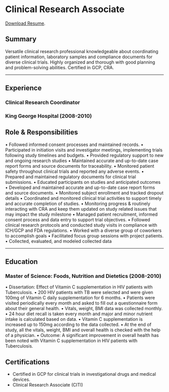 # Clinical Research Associate
[Download Resume](./NVSirisha_Kasi.pdf).
## Summary
Versatile clinical research professional knowledgeable about coordinating patient information, laboratory samples and compliance documents for diverse clinical trials. Highly organized and thorough with good planning and problem-solving abilities. Certified in GCP, CRA.
* * * 
## Experience
### Clinical Research Coordinator
### King George Hospital (2008-2010)

## Role & Responsibilities
•	Followed informed consent processes and maintained records.
•	Participated in initiation visits and investigator meetings, implementing trials following study timelines and budgets.
•	Provided regulatory support to new and ongoing research studies
•	Maintained accurate and up-to-date case report forms and source documents for traceability.
•	Monitored patient safety throughout clinical trials and reported any adverse events.
•	Prepared and maintained regulatory documents for clinical trial submissions.
•	Educated participants on studies and anticipated outcomes
•	Developed and maintained accurate and up-to-date case report forms and source documents.
•	Monitored subject enrollment and tracked dropout details
•	Coordinated and monitored clinical trial activities to support timely and accurate completion of studies.
•	Monitoring progress & routinely interacting with CRA and keep them updated on study related issues that may impact the study milestone
•	Managed patient recruitment, informed consent process and data entry to support trial objectives.
•	Followed clinical research protocols and conducted study visits in compliance with ICH/GCP and FDA regulations.
•	Worked with a diverse group of coworkers to accomplish goals
•	Facilitated focus group sessions with project patients.
•	Collected, evaluated, and modeled collected data

* * * 
## Education
### Master of Science: Foods, Nutrition and Dietetics (2008-2010)
•	Dissertation: Effect of Vitamin C supplementation in HIV patients with Tuberculosis.
•	200 HIV patients with TB were selected and were given 100mg of Vitamin C daily supplementation for 6 months.
•	Patients were visited periodically every month and asked to fill out a questionnaire form about their general health.
•	Vitals, weight, BMI data was collected monthly.
•	24 hour diet recall is taken every month and major and minor nutrient intake is calculated based on data.
•	Vitamin C supplementation is increased up to 150mg according to the data collected.
•	At the end of study, all the vitals, weight, BMI and overall health is checked with the help of a physician.
•	Outcome: A significant improvement in overall health has been noted with Vitamin C supplementation in HIV patients with Tuberculosis.


## Certifications

* Certified in GCP for clinical trials in investigational drugs and medical devices.
* Clinical Research Associate (CITI)
